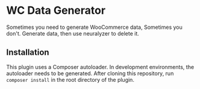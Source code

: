 # WC Data Generator

Sometimes you need to generate WooCommerce data, Sometimes you don't. Generate data, then use neuralyzer to delete it.

## Installation

This plugin uses a Composer autoloader. In development environments, the autoloader needs to be generated. After cloning this repository, run `composer install` in the root directory of the plugin.